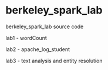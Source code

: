 # berkeley_spark_lab
berkeley_spark_lab source code

lab1 - wordCount

lab2 - apache_log_student

lab3 - text analysis and entity resolution